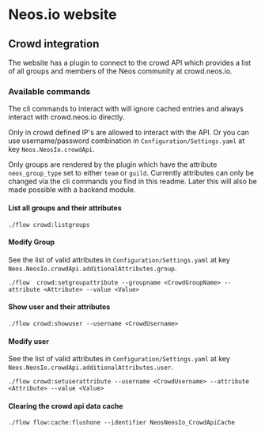 # Neos.io website

## Crowd integration

The website has a plugin to connect to the crowd API which provides
a list of all groups and members of the Neos community at crowd.neos.io.

### Available commands

The cli commands to interact with will ignore cached entries
and always interact with crowd.neos.io directly.

Only in crowd defined IP's are allowed to interact with the API.
Or you can use username/password combination in `Configuration/Settings.yaml` at key `Neos.NeosIo.crowdApi`.

Only groups are rendered by the plugin which have the attribute `neos_group_type` set to either `team` or `guild`.
Currently attributes can only be changed via the cli commands you find in this readme. 
Later this will also be made possible with a backend module.

#### List all groups and their attributes

    ./flow crowd:listgroups 
    
#### Modify Group

See the list of valid attributes in `Configuration/Settings.yaml` at key `Neos.NeosIo.crowdApi.additionalAttributes.group`.

    ./flow  crowd:setgroupattribute --groupname <CrowdGroupName> --attribute <Attribute> --value <Value>      

#### Show user and their attributes

    ./flow crowd:showuser --username <CrowdUsername>
    
#### Modify user

See the list of valid attributes in `Configuration/Settings.yaml` at key `Neos.NeosIo.crowdApi.additionalAttributes.user`.

    ./flow crowd:setuserattribute --username <CrowdUsername> --attribute <Attribute> --value <Value>

#### Clearing the crowd api data cache

    ./flow flow:cache:flushone --identifier NeosNeosIo_CrowdApiCache

